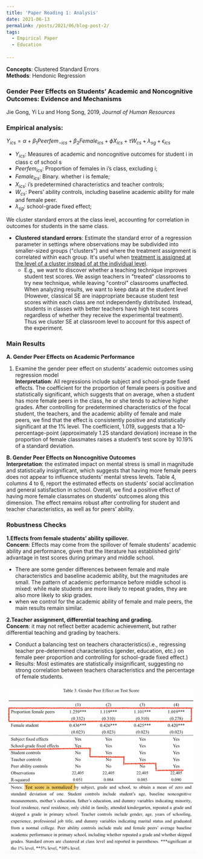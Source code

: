 ```yaml
---
title: 'Paper Reading 1: Analysis'
date: 2021-06-13
permalink: /posts/2021/06/blog-post-2/
tags:
  - Empirical Paper
  - Education
  
---
```


**Concepts**: Clustered Standard Errors \
**Methods**: Hendonic Regression

### Gender Peer Effects on Students’ Academic and Noncognitive Outcomes: Evidence and Mechanisms
Jie Gong, Yi Lu and Hong Song, 2019, _Journal of Human Resources_

### Empirical analysis:
$Y_{ics}=\alpha+\beta_{1}Peerfem_{-ics}+\beta_{2}Female_{ics}+\phi X_{ics}+ \tau W_{cs}+\lambda_{sg}+\epsilon_{ics}$
- $Y_{ics}$: Measures of academic and noncognitive outcomes for student i in class c of school s
- $Peerfem_{ics}$: Proportion of females in i’s class, excluding i; 
- $Female_{ics}$: Binary. whether i is female; 
- $X_{ics}$: i’s predetermined characteristics and teacher controls; 
- $W_{cs}$: Peers’ ability controls, including baseline academic ability for male and female peer.
- $\lambda_{sg}$: school-grade fixed effect; 

We cluster standard errors at the class level, accounting for correlation in outcomes for students in the same class.
- **Clustered standard errors**: Estimate the standard error of a regression parameter in settings where observations may be subdivided into smaller-sized groups ("clusters") and where the treatment assignment is correlated within each group. It's useful when <ins>treatment is assigned at the level of a cluster instead of at the individual level</ins>. 
  - E.g., we want to discover whether a teaching technique improves student test scores. We assign teachers in "treated" classrooms to try new technique, while leaving "control" classrooms unaffected. When analyzing results, we want to keep data at the student level (However, classical SE are inappropriate because student test scores within each class are not independently distributed. Instead, students in classes with better teachers have high test scores regardless of whether they receive the experimental treatment). Thus we cluster SE at classroom level to account for this aspect of the experiment.

### Main Results
**A. Gender Peer Effects on Academic Performance**
1. Examine the gender peer effect on students’ academic outcomes using regression model \
**Interpretation**: All regressions include subject and school-grade fixed effects. The coefficient for the proportion of female peers is positive and statistically significant, which suggests that on average, when a student has more female peers in the class, he or she tends to achieve higher grades. After controlling for predetermined characteristics of the focal student, the teachers, and the academic ability of female and male peers, we find that the effect is consistently positive and statistically significant at the 1% level. The coefficient, 1.019, suggests that a 10-percentage-point (approximately 1.25 standard deviation) increase in the proportion of female classmates raises a student’s test score by 10.19% of a standard deviation.

**B. Gender Peer Effects on Noncognitive Outcomes**\
**Interpretation**: the estimated impact on mental stress is small in magnitude and statistically insignificant, which suggests that having more female peers does not appear to influence students’ mental stress levels. Table 4, columns 4 to 6, report the estimated effects on students’ social acclimation and general satisfaction in school. Overall, we find a positive effect of having more female classmates on students’ outcomes along this dimension. The effect remains robust after controlling for student and teacher characteristics, as well as for peers’ ability.

### Robustness Checks
**1.Effects from female students’ ability spillover.**\
**Concern**: Effects may come from the spillover of female students’ academic ability and performance, given that the literature has established girls’ advantage in test scores during primary and middle school.
-  There are some gender differences between female and male characteristics and baseline academic ability, but the magnitudes are small. The pattern of academic performance before middle school is mixed: while male students are more likely to repeat grades, they are also more likely to skip grades. 
- when we control for the academic ability of female and male peers, the main results remain similar.

**2.Teacher assignment, differential teaching and grading.**\
**Concern**: it may not reflect better academic achievement, but rather differential teaching and grading by teachers.
- Conduct a balancing test on teachers characteristics(i.e., regressing teacher pre-determined characteristics (gender, education, etc.) on female peer proportion and controlling for school-grade fixed effect.)
- Results: Most estimates are statistically insignificant, suggesting no strong correlation between teachers characteristics and the percentage of female students.

![Main result](https://github.com/ZoeyyyLyu/zoeyyylyu.github.io/blob/master/files/PaperReading1.png)
